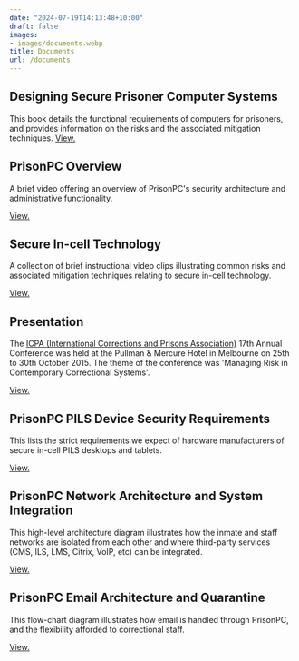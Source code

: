 ```yaml
---
date: "2024-07-19T14:13:48+10:00"
draft: false
images:
- images/documents.webp
title: Documents
url: /documents
---
```


## Designing Secure Prisoner Computer Systems

This book details the functional requirements of computers for prisoners, and provides information on the risks and the associated mitigation techniques.
[View.](../design-book)

## PrisonPC Overview

A brief video offering an overview of PrisonPC's security architecture and administrative functionality.

[View.](../overview)

## Secure In-cell Technology

A collection of brief instructional video clips illustrating common risks and associated mitigation techniques relating to secure in-cell technology.

[View.](../secure-in-cell-technology)

## Presentation

The [ICPA (International Corrections and Prisons Association)](http://www.icpa.ca/melbourne2015) 17th Annual Conference was held at the Pullman & Mercure Hotel in Melbourne on 25th to 30th October 2015. The theme of the conference was 'Managing Risk in Contemporary Correctional Systems'.

[View.](../PrisonPC%20Presentation.pdf)

## PrisonPC PILS Device Security Requirements

This lists the strict requirements we expect of hardware manufacturers of secure in-cell PILS desktops and tablets.

[View.](../pils-device-security-requirements)

## PrisonPC Network Architecture and System Integration

This high-level architecture diagram illustrates how the inmate and staff networks are isolated from each other and where third-party services (CMS, ILS, LMS, Citrix, VoIP, etc) can be integrated.

[View.](../prisonpc-network-architecture)

## PrisonPC Email Architecture and Quarantine

This flow-chart diagram illustrates how email is handled through PrisonPC, and the flexibility afforded to correctional staff.

[View.](../prisonpc-email-architecture)
